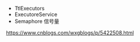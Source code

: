 





* TtlExecutors
* ExecutoreService
* Semaphore  信号量

https://www.cnblogs.com/wxgblogs/p/5422508.html











